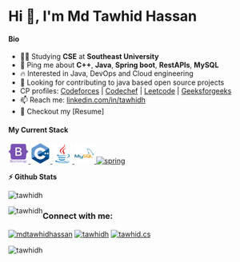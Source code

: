<h1 align="left">Hi 👋, I'm Md Tawhid Hassan</h1>

#### Bio
- 👨‍🎓 Studying **CSE** at **Southeast University**
- 💬 Ping me about **C++**, **Java**, **Spring boot**, **RestAPIs**, **MySQL**
- 🔥 Interested in Java, DevOps and Cloud engineering
- 📆 Looking for contributing to java based open source projects
- CP profiles: [Codeforces](https://codeforces.com/profile/tawhidhassan) | [Codechef](https://www.codechef.com/users/tawhidhassan) | [Leetcode](https://leetcode.com/tawhidhassan/) | [Geeksforgeeks](https://auth.geeksforgeeks.org/user/tawhid)
- 📫 Reach me: [linkedin.com/in/tawhidh](https://www.linkedin.com/in/tawhidh/)
- 📝 Checkout my [Resume]

#### My Current Stack
<p align="left"> <a href="https://getbootstrap.com" target="_blank" rel="noreferrer"> <img src="https://raw.githubusercontent.com/devicons/devicon/master/icons/bootstrap/bootstrap-plain-wordmark.svg" alt="bootstrap" width="40" height="40"/> </a> <a href="https://www.w3schools.com/cpp/" target="_blank" rel="noreferrer"> <img src="https://raw.githubusercontent.com/devicons/devicon/master/icons/cplusplus/cplusplus-original.svg" alt="cplusplus" width="40" height="40"/> </a> <a href="https://www.java.com" target="_blank" rel="noreferrer"> <img src="https://raw.githubusercontent.com/devicons/devicon/master/icons/java/java-original.svg" alt="java" width="40" height="40"/> </a> <a href="https://www.mysql.com/" target="_blank" rel="noreferrer"> <img src="https://raw.githubusercontent.com/devicons/devicon/master/icons/mysql/mysql-original-wordmark.svg" alt="mysql" width="40" height="40"/> </a> <a href="https://spring.io/" target="_blank" rel="noreferrer"> <img src="https://www.vectorlogo.zone/logos/springio/springio-icon.svg" alt="spring" width="40" height="40"/> </a> </p>

<b>⚡ Github Stats</b>
<p>&nbsp;<img align="left" src="https://github-readme-stats.vercel.app/api?username=tawhidh&show_icons=true&locale=en" alt="tawhidh" /></p>
<p><img align="left" src="https://github-readme-stats.vercel.app/api/top-langs?username=tawhidh&show_icons=true&locale=en&layout=compact" alt="tawhidh" /></p>


<h3 align="left">Connect with me:</h3>
<p align="left">
<a href="https://twitter.com/mdtawhidhassan" target="blank"><img align="center" src="https://raw.githubusercontent.com/rahuldkjain/github-profile-readme-generator/master/src/images/icons/Social/twitter.svg" alt="mdtawhidhassan" height="30" width="40" /></a>
<a href="https://linkedin.com/in/tawhidh" target="blank"><img align="center" src="https://raw.githubusercontent.com/rahuldkjain/github-profile-readme-generator/master/src/images/icons/Social/linked-in-alt.svg" alt="tawhidh" height="30" width="40" /></a>
<a href="https://fb.com/tawhid.cs" target="blank"><img align="center" src="https://raw.githubusercontent.com/rahuldkjain/github-profile-readme-generator/master/src/images/icons/Social/facebook.svg" alt="tawhid.cs" height="30" width="40" /></a>
</p>






<p><img align="center" src="https://github-readme-streak-stats.herokuapp.com/?user=tawhidh&" alt="tawhidh" /></p>

